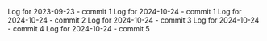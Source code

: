 Log for 2023-09-23 - commit 1
Log for 2024-10-24 - commit 1
Log for 2024-10-24 - commit 2
Log for 2024-10-24 - commit 3
Log for 2024-10-24 - commit 4
Log for 2024-10-24 - commit 5
